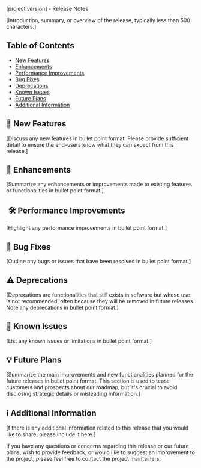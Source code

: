 <!-- A release note is a report published alongside new or updated software that details the technical features of
the product. To write a release note, please copy over this template and fill in the required information.

This template is designed to be generally applicable across all Qoherent's software projects. However, modifications 
may be required to suit the specific needs of individual projects. Please check with the project maintainers to 
determine any specific requirements pertaining to the release notes. 

Version identifiers should adhere to the following scheme: [N!]N(.N)*[{a|b|rc}N][.postN][.devN]. For simplicity, most 
projects just use MAJOR.MINOR.PATCH.

Prior to tagging a new release, please ensure: 
- You have notified the team and obtained approval from the project maintainers.
- All units tests are passing. Depending on the project, manual testing may be required. Please confirm 
the testing requirements with the project maintainers.
- All GitHub actions are passing.
- The documentation is complete, properly formatted, and synchronized with the code.
- If you are releasing to a production system, please do not do so on Friday.

Thank you for taking the time to prepare these release notes, your efforts are greatly appreciated! -->


[project version] - Release Notes
<!-- Example: RIA Core v0.2.3 - Release Notes -->


[Introduction, summary, or overview of the release, typically less than 500 characters.]


<!-- Depending on the size and scope of the release, you may or may not wish to include a Table of Contents.  -->
## Table of Contents

- [New Features](#🌟-New-Features)
- [Enhancements](🚀-Enhancements)
- [Performance Improvements](#🚀-Performance-Improvements)
- [Bug Fixes](#🐛-Bug-Fixes)
- [Deprecations](#Deprecations)
- [Known Issues](#🚧-Known-Issues)
- [Future Plans](#💡-Future-Plans)
- [Additional Information](#ℹ️-Additional-Information)


## 🌟 New Features

[Discuss any new features in bullet point format. Please provide sufficient detail to ensure the end-users know what 
they can expect from this release.]


## 🚀 Enhancements

[Summarize any enhancements or improvements made to existing features or functionalities in bullet point format.]


## ️ 🛠️ Performance Improvements

[Highlight any performance improvements in bullet point format.]


## 🐛 Bug Fixes

[Outline any bugs or issues that have been resolved in bullet point format.]


## ⚠️ Deprecations

[Deprecations are functionalities that still exists in software but whose use is not recommended, often because they 
will be removed in future releases. Note any deprecations in bullet point format.]


## 🚧 Known Issues

[List any known issues or limitations in bullet point format.]


## 💡 Future Plans

[Summarize the main improvements and new functionalities planned for the future releases in bullet point format. 
This section is used to tease customers and prospects about our roadmap, but it's crucial to avoid disclosing 
strategic details or misleading information.]


## ℹ️ Additional Information

[f there is any additional information related to this release that you would like to share, please include it here.]

If you have any questions or concerns regarding this release or our future plans, wish to provide feedback, or would
like to suggest an improvement to the project, please feel free to contact the project maintainers.

<!-- Thank you for your hard work and dedication to the project, and congratulations on this release! 🎉

Next steps:
- Coordinate with the marketing department to prepare announcements for the community, customers, and relevant 
stakeholders and to review and update any promotional materials.
- Notify the team to read and review these release notes.
- Confirm with the project maintains to ensure all requirements are met and no further action is required. -->
